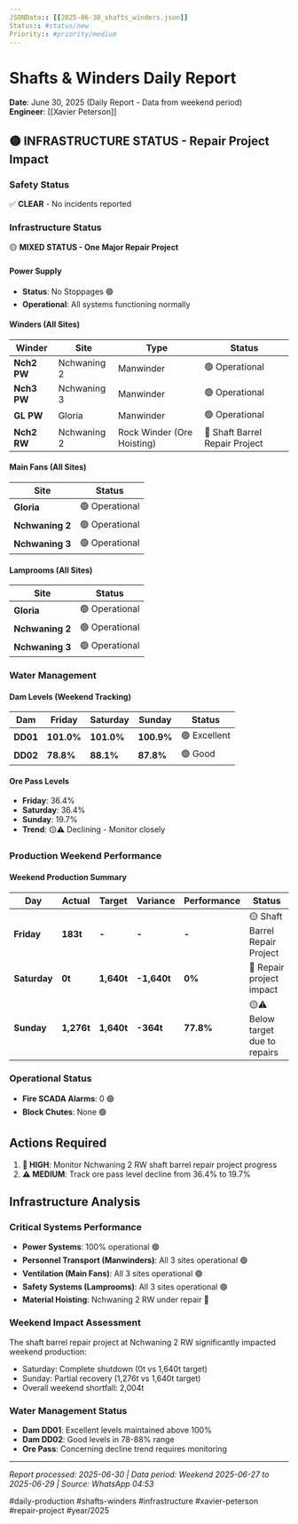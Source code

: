 ```yaml
---
JSONData:: [[2025-06-30_shafts_winders.json]]
Status:: #status/new
Priority:: #priority/medium
---
```


# Shafts & Winders Daily Report
**Date**: June 30, 2025 (Daily Report - Data from weekend period)  
**Engineer**: [[Xavier Peterson]]  

## 🟡 INFRASTRUCTURE STATUS - Repair Project Impact

### Safety Status
✅ **CLEAR** - No incidents reported

### Infrastructure Status
🟡 **MIXED STATUS - One Major Repair Project**

#### Power Supply
- **Status**: No Stoppages 🟢
- **Operational**: All systems functioning normally

#### Winders (All Sites)
| Winder | Site | Type | Status |
|--------|------|------|--------|
| **Nch2 PW** | Nchwaning 2 | Manwinder | 🟢 Operational |
| **Nch3 PW** | Nchwaning 3 | Manwinder | 🟢 Operational |
| **GL PW** | Gloria | Manwinder | 🟢 Operational |
| **Nch2 RW** | Nchwaning 2 | Rock Winder (Ore Hoisting) | 🔴 Shaft Barrel Repair Project |

#### Main Fans (All Sites)
| Site | Status |
|------|--------|
| **Gloria** | 🟢 Operational |
| **Nchwaning 2** | 🟢 Operational |
| **Nchwaning 3** | 🟢 Operational |

#### Lamprooms (All Sites)
| Site | Status |
|------|--------|
| **Gloria** | 🟢 Operational |
| **Nchwaning 2** | 🟢 Operational |
| **Nchwaning 3** | 🟢 Operational |

### Water Management

#### Dam Levels (Weekend Tracking)
| Dam | Friday | Saturday | Sunday | Status |
|-----|--------|----------|--------|--------|
| **DD01** | **101.0%** | **101.0%** | **100.9%** | 🟢 Excellent |
| **DD02** | **78.8%** | **88.1%** | **87.8%** | 🟢 Good |

#### Ore Pass Levels
- **Friday**: 36.4%
- **Saturday**: 36.4%
- **Sunday**: 19.7%
- **Trend**: 🟡⚠️ Declining - Monitor closely

### Production Weekend Performance

#### Weekend Production Summary
| Day | Actual | Target | Variance | Performance | Status |
|-----|--------|--------|----------|-------------|--------|
| **Friday** | **183t** | **-** | **-** | **-** | 🟡 Shaft Barrel Repair Project |
| **Saturday** | **0t** | **1,640t** | **-1,640t** | **0%** | 🔴 Repair project impact |
| **Sunday** | **1,276t** | **1,640t** | **-364t** | **77.8%** | 🟡⚠️ Below target due to repairs |

### Operational Status
- **Fire SCADA Alarms**: 0 🟢
- **Block Chutes**: None 🟢

## Actions Required

1. **🔴 HIGH**: Monitor Nchwaning 2 RW shaft barrel repair project progress
2. **⚠️ MEDIUM**: Track ore pass level decline from 36.4% to 19.7%

## Infrastructure Analysis

### Critical Systems Performance
- **Power Systems**: 100% operational 🟢
- **Personnel Transport (Manwinders)**: All 3 sites operational 🟢
- **Ventilation (Main Fans)**: All 3 sites operational 🟢
- **Safety Systems (Lamprooms)**: All 3 sites operational 🟢
- **Material Hoisting**: Nchwaning 2 RW under repair 🔴

### Weekend Impact Assessment
The shaft barrel repair project at Nchwaning 2 RW significantly impacted weekend production:
- Saturday: Complete shutdown (0t vs 1,640t target)
- Sunday: Partial recovery (1,276t vs 1,640t target)
- Overall weekend shortfall: 2,004t

### Water Management Status
- **Dam DD01**: Excellent levels maintained above 100%
- **Dam DD02**: Good levels in 78-88% range
- **Ore Pass**: Concerning decline trend requires monitoring

---
*Report processed: 2025-06-30 | Data period: Weekend 2025-06-27 to 2025-06-29 | Source: WhatsApp 04:53*

#daily-production #shafts-winders #infrastructure #xavier-peterson #repair-project #year/2025